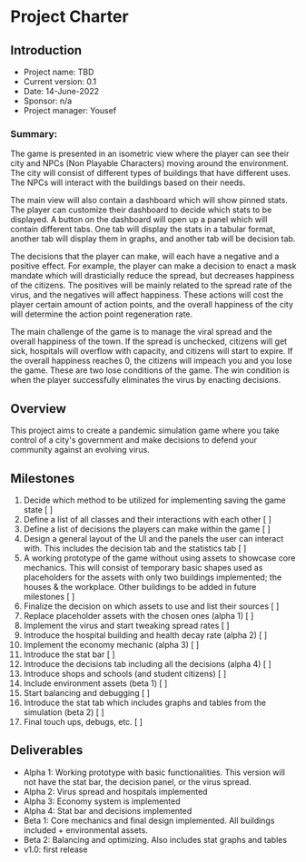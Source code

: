 
# Project Charter

## Introduction 

- Project name: TBD
- Current version: 0.1
- Date: 14-June-2022
- Sponsor: n/a
- Project manager: Yousef 

### Summary: 

The game is presented in an isometric view where the player can see their city and NPCs (Non Playable Characters) moving around the environment. The city will consist of different types of buildings that have different uses. The NPCs will interact with the buildings based on their needs.

The main view will also contain a dashboard which will show pinned stats. The player can customize their dashboard to decide which stats to be displayed. A button on the dashboard will open up a panel which will contain different tabs. One tab will display the stats in a tabular format, another tab will display them in graphs, and another tab will be decision tab. 

The decisions that the player can make, will each have a negative and a positive effect. For example, the player can make a decision to enact a mask mandate which will drasticially reduce the spread, but decreases happiness of the citizens. The positives will be mainly related to the spread rate of the virus, and the negatives will affect happiness. These actions will cost the player certain amount of action points, and the overall happiness of the city will determine the action point regeneration rate. 

The main challenge of the game is to manage the viral spread and the overall happiness of the town. If the spread is unchecked, citizens will get sick, hospitals will overflow with capacity, and citizens will start to expire. If the overall happiness reaches 0, the citizens will impeach you and you lose the game. These are two lose conditions of the game. The win condition is when the player successfully eliminates the virus by enacting decisions. 

## Overview 

This project aims to create a pandemic simulation game where you take control of a city's government and make decisions to defend your community against an evolving virus.

## Milestones
1. Decide which method to be utilized for implementing saving the game state [ ]
2. Define a list of all classes and their interactions with each other [ ]
3. Define a list of decisions the players can make within the game [ ]
4. Design a general layout of the UI and the panels the user can interact with. This includes the decision tab and the statistics tab [ ]
5. A working prototype of the game without using assets to showcase core mechanics. This will consist of temporary basic shapes used as placeholders for the assets with only two buildings implemented; the houses & the workplace. Other buildings to be added in future milestones [ ]
6. Finalize the decision on which assets to use and list their sources [ ]
7. Replace placeholder assets with the chosen ones (alpha 1) [ ]
8. Implement the virus and start tweaking spread rates [ ]
9. Introduce the hospital building and health decay rate (alpha 2) [ ]
10. Implement the economy mechanic (alpha 3) [ ]
11. Introduce the stat bar [ ]
12. Introduce the decisions tab including all the decisions (alpha 4) [ ]
13. Introduce shops and schools (and student citizens) [ ]
14. Include environment assets (beta 1) [ ]
15. Start balancing and debugging [ ]
16. Introduce the stat tab which includes graphs and tables from the simulation (beta 2) [ ]
17. Final touch ups, debugs, etc. [ ]

## Deliverables
- Alpha 1: Working prototype with basic functionalities. This version will not have the stat bar, the decision panel, or the virus spread. 
- Alpha 2: Virus spread and hospitals implemented
- Alpha 3: Economy system is implemented
- Alpha 4: Stat bar and decisions implemented 
- Beta 1: Core mechanics and final design implemented. All buildings included + environmental assets.
- Beta 2: Balancing and optimizing. Also includes stat graphs and tables
- v1.0: first release
